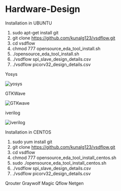 # Hardware-Design

Installation in UBUNTU

1) sudo apt-get install git
2) git clone https://github.com/kunalg123/vsdflow.git
3) cd vsdflow
4) chmod 777 opensource_eda_tool_install.sh
5) ./opensource_eda_tool_install.sh 
6) ./vsdflow spi_slave_design_details.csv
7) ./vsdflow picorv32_design_details.csv


Yosys

![yosys](https://github.com/SRINETHIR/Hardware-Design/assets/141196086/e9448497-7562-479f-b50e-dd6982d35ef0) 


GTKWave

![GTKwave](https://github.com/SRINETHIR/Hardware-Design/assets/141196086/8808c5c5-11b5-448b-956a-29be9d0e0950)


iverilog

![iverilog](https://github.com/SRINETHIR/Hardware-Design/assets/141196086/5835b475-6784-426a-aefa-0f1f47c2b5b8)


Installation in CENTOS

1) sudo yum install git
2) git clone https://github.com/kunalg123/vsdflow.git
3) cd vsdflow
4) chmod 777 opensource_eda_tool_install_centos.sh
5) sudo ./opensource_eda_tool_install_centos.sh 
6) ./vsdflow spi_slave_design_details.csv
7) ./vsdflow picorv32_design_details.csv

Qrouter
Graywolf
Magic
Qflow
Netgen




